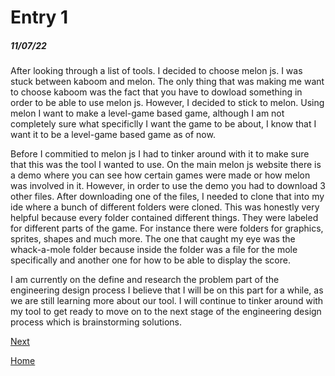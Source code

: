 # Entry 1
##### 11/07/22

After looking through a list of tools. I decided to choose melon js. I was stuck between kaboom and melon. The only thing that was making me want to choose kaboom was the fact that you have to dowload something in order to be able to use melon js. However, I decided to stick to melon. Using melon I want to make a level-game based game, although I am not completely sure what specificlly I want the game to be about, I know that I want it to be a level-game based game as of now.

   Before I commitied to melon js I had to tinker around with it to make sure that this was the tool I wanted to use. On the main melon js website there is a demo where you can see how certain games were made or how melon was involved in it. However, in order to use the demo you had to download 3 other files. After downloading one of the files, I needed to clone that into my ide where a bunch of different folders were cloned. This was honestly very helpful because every folder contained different things. They were labeled for different parts of the game. For instance there were folders for graphics, sprites, shapes and much more. The one that caught my eye was the whack-a-mole folder because inside the folder was a file for the mole specifically and another one for how to be able to display the score.

   I am currently on the define and research the problem part of the engineering design process I believe that I will be on this part for a while, as we are still learning more about our tool. I will continue to tinker around with my tool to get ready to move on to the next stage of the engineering design process which is brainstorming solutions.











[Next](entry02.md)

[Home](../README.md)